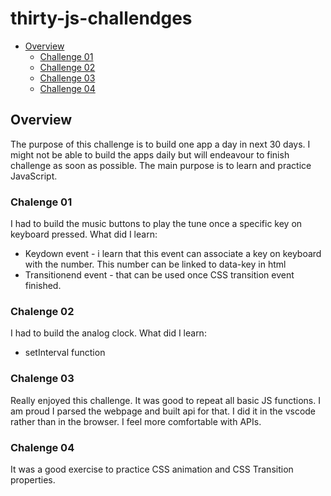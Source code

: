 # thirty-js-challendges

- [Overview](#overview)
  - [Challenge 01](#challenge-01)
  - [Challenge 02](#challenge-02)
  - [Challenge 03](#challenge-03)
  - [Challenge 04](#challenge-04)

## Overview
The purpose of this challenge is to build one app a day in next 30 days. I might not be able to build the apps daily but will endeavour to finish challenge as soon as possible. The main purpose is to learn and practice JavaScript.

### Chalenge 01
I had to build the music buttons to play the tune once a specific key on keyboard pressed.
What did I learn:
- Keydown event - i learn that this event can associate a key on keyboard with the number. This number can be linked to data-key in html
- Transitionend event - that can be used once CSS transition event finished.

### Chalenge 02

I had to build the analog clock. 
What did I learn:
- setInterval function

### Chalenge 03

Really enjoyed this challenge. It was good to repeat all basic JS functions. I am proud I parsed the webpage and built api for that. I did it in the vscode rather than in the browser.
I feel more comfortable with APIs.

### Chalenge 04

It was a good exercise to practice CSS animation and CSS Transition properties.


